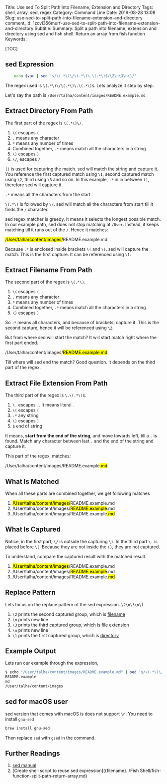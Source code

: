 Title: Use sed To Split Path Into Filename, Extension and Directory
Tags: shell, array, sed, regex
Category: Command Line
Date: 2019-08-28 13:08
Slug: use-sed-to-split-path-into-filename-extension-and-directory
comment_id: 1zovl356murf-use-sed-to-split-path-into-filename-extension-and-directory
Subtitle:
Summary: Split a path into filename, extension and directory using sed and fish shell. Return an array from fish function
Keywords:

[TOC]

## sed Expression

```bash
    echo $var | sed 's/\(.*\)\/\(.*\)\.\(.*\)$/\2\n\3\n\1/'
```

The regex used is `\(.*\)\/\(.*\)\.\(.*\)$`. Lets analyze it step by step.

Let's say the path is `/User/talha/content/images/README.example.md`.

## Extract Directory From Path

The first part of the regex is `\(.*\)\/`.

1. `\(` escapes `(`
1. `.` means any character
1. `*` means any number of times
1. Combined together, `.*` means match all the characters in a string
1. `\)` escapes `)`
1. `\/`, escapes `/`

`()` is used for capturing the match. sed will match the string and capture it.
You reference the first captured match using `\1`, second captured match using
`\2`, third using `\3` and so on. In this example, `.*` in in between `()`,
therefore sed will capture it.

`.*` means all the characters from the start.

`\(.*\)` is followed by `\/`. sed will match all the characters from start till
it finds the `/` character.

sed regex matcher is greedy. It means it selects the longest possible match.
In our example path, sed does not stop matching at `/User`. Instead, it keeps
matching till it runs out of the `/`. Hence it matches:

<mark>/User/talha/content/images/</mark>README.example.md

Because `.*` is enclosed inside brackets `\(` and `\)`. sed will capture the match. This is the first capture. It can be referenced using `\1`.

## Extract Filename From Path

The second part of the regex is `\(.*\)`.

1. `\(` escapes `(`
1. `.` means any character
1. `*` means any number of times
1. Combined together, `.*` means match all the characters in a string
1. `\)` escapes `)`

So `.*` means all characters, and because of brackets, capture it. This is the second capture, hence it will be referenced using `\2`.

But from where sed will start the match? It will start match right where the first part ended.

/User/talha/content/images/<mark>README.example.md</mark>

Till where will sed end the match? Good question. It depends on the third part of the regex.

## Extract File Extension From Path

The third part of the regex is `\.\(.*\)$`.

1. `\.` escapes `.`. It means literal `.`
1. `\(` escapes `(`
1. `.*` any string
1. `\)` escapes `)`
1. `$` end of string

It means, **start from the end of the string**, and move towards left, till a `.`
is found. Match any character between last `.` and the end of the string and
capture it.

This part of the regex, matches:

/User/talha/content/images/README.example<mark>.md</mark>

## What Is Matched

When all these parts are combined together, we get following matches

1. <mark>/User/talha/content/images/</mark>README.example.md
1. /User/talha/content/images/<mark>README.example</mark>.md
1. /User/talha/content/images/README.example<mark>.md</mark>

## What Is Captured

Notice, in the first part, `\/` is outside the capturing `\)`. In the third part `\.` is placed before `\(`. Because they are not inside the `()`, they are not captured.

To understand, compare the captured result with the matched result.

1. <mark>/User/talha/content/images</mark>/README.example.md
1. /User/talha/content/images/<mark>README.example</mark>.md
1. /User/talha/content/images/README.example.<mark>md</mark>

## Replace Pattern

Lets focus on the replace pattern of the sed expression. `\2\n\3\n\1`

1. `\2` prints the second captured group, which is [filename](#extract-filename-from-path)
1. `\n` prints new line
1. `\3` prints the third captured group, which is [file extension](#extract-file-extension-from-path)
1. `\n` prints new line
1. `\1` prints the first captured group, which is [directory](#extract-directory-from-path)

## Example Output

Lets run our example through the expression,

```bash
$ echo "/User/talha/content/images/README.example.md" | sed 's/\(.*\)\/\(.*\)\.\(.*\)$/\1\n\2\n\3/'
README.example
md
/User/talha/content/images
```

## sed for macOS user

sed version that comes with macOS is does not support `\n`. You need to install `gnu-sed`

```bash
brew install gnu-sed
```

Then replace `sed` with `gsed` in the command.

## Further Readings

1. [sed manual](https://www.gnu.org/software/sed/manual/sed.html)
1. [Create shell script to reuse sed expression]({filename}../Fish Shell/fish-function-split-path-return-array.md)
